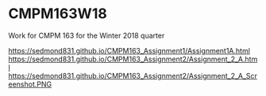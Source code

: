 # CMPM163W18
Work for CMPM 163 for the Winter 2018 quarter

https://sedmond831.github.io/CMPM163_Assignment1/Assignment1A.html
https://sedmond831.github.io/CMPM163_Assignment2/Assignment_2_A.html
https://sedmond831.github.io/CMPM163_Assignment2/Assignment_2_A_Screenshot.PNG
